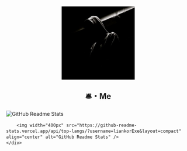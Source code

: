 <p align="center">
    <img width="200px" src="https://github.com/liankorExe/liankorExe/blob/main/pp.jpg" border-radius="30px" align="center" alt="GitHub Readme Stats" />
    <h2 align="center">🛎・Me</h2>
    <div>
        <img width="400px" src="https://github-readme-stats.vercel.app/api?username=liankorExe&show_icons=true&theme=radical" align="center" alt="GitHub Readme Stats" />
 
        <img width="400px" src="https://github-readme-stats.vercel.app/api/top-langs/?username=liankorExe&layout=compact" align="center" alt="GitHub Readme Stats" />
    </div>
    
   </p>
   
